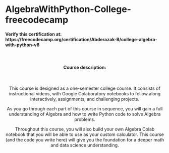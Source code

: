 # AlgebraWithPython-College-freecodecamp

<h4> <b>Verify this certification at: </b> https://freecodecamp.org/certification/Abderazak-B/college-algebra-with-python-v8 </h4> <br>
<center> <img src="blob:https://imgur.com/5bc1fed3-bf35-414b-b529-426d891c4773" alt=""> </<center><br>
<h4>Course description: </h4> <br>

This course is designed as a one-semester college course. It consists of instructional videos, with Google Colaboratory notebooks to follow along interactively, assignments, and challenging projects.

As you go through each part of this course in sequence, you will gain a full understanding of Algebra and how to write Python code to solve Algebra problems.

Throughout this course, you will also build your own Algebra Colab notebook that you will be able to use as your custom calculator. This course (and the code you write here) will give you the foundation for a deeper math and data science understanding.
